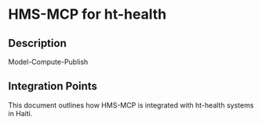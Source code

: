# HMS-MCP for ht-health

## Description

Model-Compute-Publish

## Integration Points

This document outlines how HMS-MCP is integrated with ht-health systems in Haiti.

